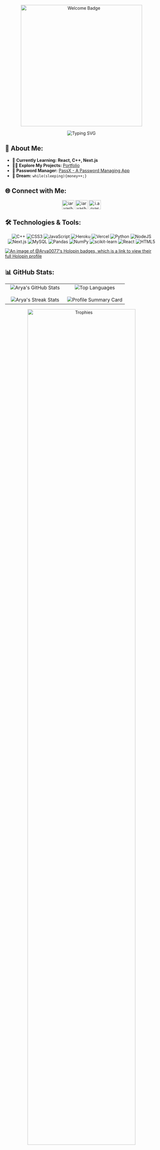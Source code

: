 <!-- Banner Section -->
<p align="center">
  <img src="https://img.shields.io/badge/-Welcome!-%23000000?style=for-the-badge&logo=github&logoColor=white" width="400" alt="Welcome Badge" />
</p>

<div align="center">
    <img src="https://readme-typing-svg.herokuapp.com/?color=ae81ff&size=40&center=true&vCenter=true&width=1000&height=50&lines=Hi+👋,+I'm+Arya+aka+FragNite;Aspiring+AI+Researcher;Passionate+Developer;Open-Source+Contributor" alt="Typing SVG">
</div>


## 💫 About Me:
- 🌱 **Currently Learning:** **React, C++, Next.js**
- 👨‍💻 **Explore My Projects:** [Portfolio](https://fragnite.vercel.app/)
- 🛅 **Password Manager:** [PassX - A Password Managing App](https://passwordx.vercel.app/)
- 🌭 **Dream:** `while(sleeping){money++;}`

## 🌐 Connect with Me:
<p align="center">
<a href="https://twitter.com/iaryasharma" target="blank"><img align="center" src="https://raw.githubusercontent.com/rahuldkjain/github-profile-readme-generator/master/src/images/icons/Social/twitter.svg" alt="iaryasharma" height="30" width="40" /></a>
<a href="https://linkedin.com/in/iaryasharma" target="blank"><img align="center" src="https://raw.githubusercontent.com/rahuldkjain/github-profile-readme-generator/master/src/images/icons/Social/linked-in-alt.svg" alt="iaryasharma" height="30" width="40" /></a>
<a href="https://instagram.com/i.aryasharma" target="blank"><img align="center" src="https://raw.githubusercontent.com/rahuldkjain/github-profile-readme-generator/master/src/images/icons/Social/instagram.svg" alt="i.aryasharma" height="30" width="40" /></a>
</p>


## 🛠️ Technologies & Tools:
<p align="center">
  <img src="https://img.shields.io/badge/c++-%2300599C.svg?style=for-the-badge&logo=c%2B%2B&logoColor=white" alt="C++" />
  <img src="https://img.shields.io/badge/css3-%231572B6.svg?style=for-the-badge&logo=css3&logoColor=white" alt="CSS3" />
  <img src="https://img.shields.io/badge/javascript-%23323330.svg?style=for-the-badge&logo=javascript&logoColor=%23F7DF1E" alt="JavaScript" />
  <img src="https://img.shields.io/badge/heroku-%23430098.svg?style=for-the-badge&logo=heroku&logoColor=white" alt="Heroku" />
  <img src="https://img.shields.io/badge/vercel-%23000000.svg?style=for-the-badge&logo=vercel&logoColor=white" alt="Vercel" />
  <img src="https://img.shields.io/badge/python-3670A0?style=for-the-badge&logo=python&logoColor=ffdd54" alt="Python" />
  <img src="https://img.shields.io/badge/node.js-6DA55F?style=for-the-badge&logo=node.js&logoColor=white" alt="NodeJS" />
  <img src="https://img.shields.io/badge/Next-black?style=for-the-badge&logo=next.js&logoColor=white" alt="Next.js" />
  <img src="https://img.shields.io/badge/mysql-%2300f.svg?style=for-the-badge&logo=mysql&logoColor=white" alt="MySQL" />
  <img src="https://img.shields.io/badge/pandas-%23150458.svg?style=for-the-badge&logo=pandas&logoColor=white" alt="Pandas" />
  <img src="https://img.shields.io/badge/numpy-%23013243.svg?style=for-the-badge&logo=numpy&logoColor=white" alt="NumPy" />
  <img src="https://img.shields.io/badge/scikit--learn-%23F7931E.svg?style=for-the-badge&logo=scikit-learn&logoColor=white" alt="scikit-learn" />
  <img src="https://img.shields.io/badge/react-%2320232a.svg?style=for-the-badge&logo=react&logoColor=%2361DAFB" alt="React" />
  <img src="https://img.shields.io/badge/html5-%23E34F26.svg?style=for-the-badge&logo=html5&logoColor=white" alt="HTML5" />

  [![An image of @Arya0077's Holopin badges, which is a link to view their full Holopin profile](https://www.holopin.io/@arya0077)](https://www.holopin.io/@arya0077)
</p>

## 📊 GitHub Stats:
<p align="center">
<table>
<tr>
<td width="50%" align="center">
  
  <!-- GitHub Stats -->
  <img align="center" src="https://github-readme-stats.vercel.app/api?username=iaryasharma&theme=radical&show_icons=true&count_private=true" alt="Arya's GitHub Stats" />
  <br><br>
  <!-- GitHub Streak Stats -->
  <img alt="Arya's Streak Stats" src="https://github-readme-streak-stats.herokuapp.com/?user=iaryasharma&theme=radical&hide_border=false" />
  

</td>

<td width="50%" align="center">

  <!-- Top Languages -->
  <img align="center" src="https://github-readme-stats.anuraghazra1.vercel.app/api/top-langs/?username=iaryasharma&theme=radical&hide=procfile,shell&hide_border=false&no-bg=true&no-frame=true&langs_count=7" alt="Top Languages" />
  <br><br>
  <!-- Profile Summary Card -->
  <img align="center" src="https://github-profile-summary-cards.vercel.app/api/cards/profile-details?username=iaryasharma&theme=radical" alt="Profile Summary Card" />
  
</td>
</tr>
</table>
</p>

<!-- GitHub Trophies -->
<div align="center">
  <a href="https://github.com/ryo-ma/github-profile-trophy" title="Go to Source">
    <img align="center" width="84%" src="https://github-profile-trophy.vercel.app/?username=iaryasharma&theme=radical&row=1&column=7&margin-h=15&margin-w=5&no-bg=true" alt="Trophies" />
  </a>
</div>

## ✍️ Random Dev Quote:
<p align="center">
  <img src="https://quotes-github-readme.vercel.app/api?type=vertical&theme=radical" alt="Dev Quote" />
</p>

---

<p align="center">
  <a href="https://github.com/iaryasharma" alt="https://github.com/iaryasharma">
    <img src="https://img.shields.io/static/v1?style=for-the-badge&label=CREATED%20BY&message=iaryasharma&color=000000&logo=GitHub" alt="Created by Arya" />
  </a><br>
  <img src="https://komarev.com/ghpvc/?username=iaryasharma&label=Profile%20views&color=0e75b6&style=flat" alt="Profile Views" />
</p>
